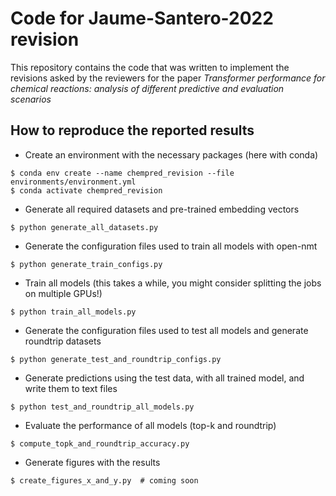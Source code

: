 
Code for Jaume-Santero-2022 revision
======================
This repository contains the code that was written to implement the revisions asked by the reviewers for the paper *Transformer performance for chemical reactions: analysis of different predictive and evaluation scenarios*

How to reproduce the reported results
-------------------------------------
* Create an environment with the necessary packages (here with conda)
```
$ conda env create --name chempred_revision --file environments/environment.yml
$ conda activate chempred_revision
```

* Generate all required datasets and pre-trained embedding vectors
```
$ python generate_all_datasets.py
```

* Generate the configuration files used to train all models with open-nmt
```
$ python generate_train_configs.py
```

* Train all models (this takes a while, you might consider splitting the jobs on multiple GPUs!)
```
$ python train_all_models.py
```

* Generate the configuration files used to test all models and generate roundtrip datasets
```
$ python generate_test_and_roundtrip_configs.py
```

* Generate predictions using the test data, with all trained model, and write them to text files
```
$ python test_and_roundtrip_all_models.py
```

* Evaluate the performance of all models (top-k and roundtrip)
```
$ compute_topk_and_roundtrip_accuracy.py
```

* Generate figures with the results
```
$ create_figures_x_and_y.py  # coming soon
```

